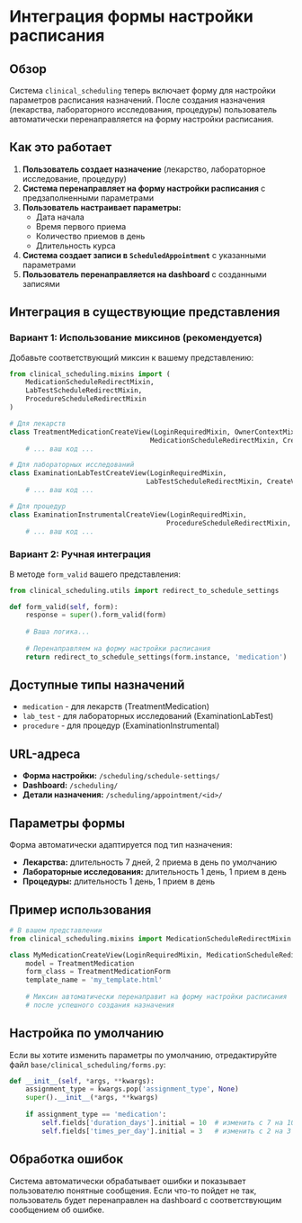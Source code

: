# Интеграция формы настройки расписания

## Обзор

Система `clinical_scheduling` теперь включает форму для настройки параметров расписания назначений. После создания назначения (лекарства, лабораторного исследования, процедуры) пользователь автоматически перенаправляется на форму настройки расписания.

## Как это работает

1. **Пользователь создает назначение** (лекарство, лабораторное исследование, процедуру)
2. **Система перенаправляет на форму настройки расписания** с предзаполненными параметрами
3. **Пользователь настраивает параметры:**
   - Дата начала
   - Время первого приема
   - Количество приемов в день
   - Длительность курса
4. **Система создает записи в `ScheduledAppointment`** с указанными параметрами
5. **Пользователь перенаправляется на dashboard** с созданными записями

## Интеграция в существующие представления

### Вариант 1: Использование миксинов (рекомендуется)

Добавьте соответствующий миксин к вашему представлению:

```python
from clinical_scheduling.mixins import (
    MedicationScheduleRedirectMixin,
    LabTestScheduleRedirectMixin,
    ProcedureScheduleRedirectMixin
)

# Для лекарств
class TreatmentMedicationCreateView(LoginRequiredMixin, OwnerContextMixin, 
                                   MedicationScheduleRedirectMixin, CreateView):
    # ... ваш код ...

# Для лабораторных исследований
class ExaminationLabTestCreateView(LoginRequiredMixin, 
                                  LabTestScheduleRedirectMixin, CreateView):
    # ... ваш код ...

# Для процедур
class ExaminationInstrumentalCreateView(LoginRequiredMixin, 
                                       ProcedureScheduleRedirectMixin, CreateView):
    # ... ваш код ...
```

### Вариант 2: Ручная интеграция

В методе `form_valid` вашего представления:

```python
from clinical_scheduling.utils import redirect_to_schedule_settings

def form_valid(self, form):
    response = super().form_valid(form)
    
    # Ваша логика...
    
    # Перенаправляем на форму настройки расписания
    return redirect_to_schedule_settings(form.instance, 'medication')  # или 'lab_test', 'procedure'
```

## Доступные типы назначений

- `medication` - для лекарств (TreatmentMedication)
- `lab_test` - для лабораторных исследований (ExaminationLabTest)
- `procedure` - для процедур (ExaminationInstrumental)

## URL-адреса

- **Форма настройки:** `/scheduling/schedule-settings/`
- **Dashboard:** `/scheduling/`
- **Детали назначения:** `/scheduling/appointment/<id>/`

## Параметры формы

Форма автоматически адаптируется под тип назначения:

- **Лекарства:** длительность 7 дней, 2 приема в день по умолчанию
- **Лабораторные исследования:** длительность 1 день, 1 прием в день
- **Процедуры:** длительность 1 день, 1 прием в день

## Пример использования

```python
# В вашем представлении
from clinical_scheduling.mixins import MedicationScheduleRedirectMixin

class MyMedicationCreateView(LoginRequiredMixin, MedicationScheduleRedirectMixin, CreateView):
    model = TreatmentMedication
    form_class = TreatmentMedicationForm
    template_name = 'my_template.html'
    
    # Миксин автоматически перенаправит на форму настройки расписания
    # после успешного создания назначения
```

## Настройка по умолчанию

Если вы хотите изменить параметры по умолчанию, отредактируйте файл `base/clinical_scheduling/forms.py`:

```python
def __init__(self, *args, **kwargs):
    assignment_type = kwargs.pop('assignment_type', None)
    super().__init__(*args, **kwargs)
    
    if assignment_type == 'medication':
        self.fields['duration_days'].initial = 10  # изменить с 7 на 10
        self.fields['times_per_day'].initial = 3   # изменить с 2 на 3
```

## Обработка ошибок

Система автоматически обрабатывает ошибки и показывает пользователю понятные сообщения. Если что-то пойдет не так, пользователь будет перенаправлен на dashboard с соответствующим сообщением об ошибке. 